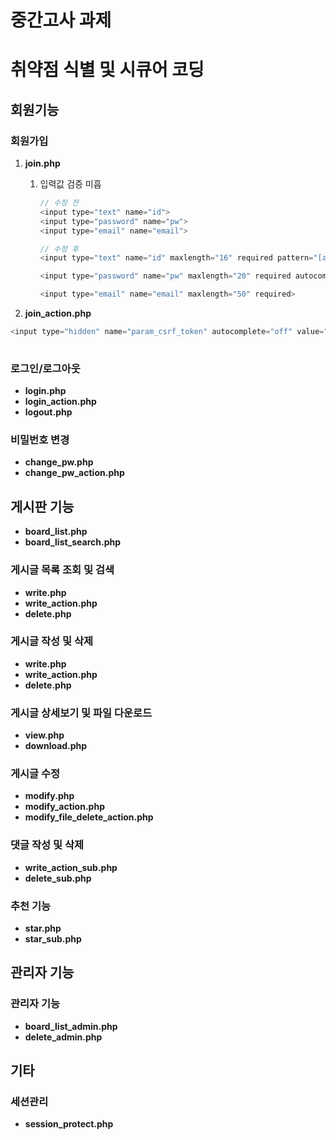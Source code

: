 # 중간고사 과제

# 취약점 식별 및 시큐어 코딩

## 회원기능

### 회원가입

1. **join.php**
    1. 입력값 검증 미흡
        
        ```php
        // 수정 전
        <input type="text" name="id">
        <input type="password" name="pw">
        <input type="email" name="email">
        ```
        
        ```php
        // 수정 후  
        <input type="text" name="id" maxlength="16" required pattern="[a-zA-Z0-9_]{4,16}">
        
        <input type="password" name="pw" maxlength="20" required autocomplete="off">
        
        <input type="email" name="email" maxlength="50" required>
        ```
        
2. **join_action.php**

```php
<input type="hidden" name="param_csrf_token" autocomplete="off" value="<?= htmlspecialchars($_SESSION['SESSION_CSRF_TOKEN'], ENT_QUOTES, 'UTF-8') ?>">
	
```

### 로그인/로그아웃

- **login.php**
- **login_action.php**
- **logout.php**

### **비밀번호 변경**

- **change_pw.php**
- **change_pw_action.php**

## **게시판 기능**

- **board_list.php**
- **board_list_search.php**

### **게시글 목록 조회 및 검색**

- **write.php**
- **write_action.php**
- **delete.php**

### **게시글 작성 및 삭제**

- **write.php**
- **write_action.php**
- **delete.php**

### **게시글 상세보기 및 파일 다운로드**

- **view.php**
- **download.php**

### **게시글 수정**

- **modify.php**
- **modify_action.php**
- **modify_file_delete_action.php**

### **댓글 작성 및 삭제**

- **write_action_sub.php**
- **delete_sub.php**

### **추천 기능**

- **star.php**
- **star_sub.php**

## **관리자 기능**

### **관리자 기능**

- **board_list_admin.php**
- **delete_admin.php**

## **기타**

### **세션관리**

- **session_protect.php**
